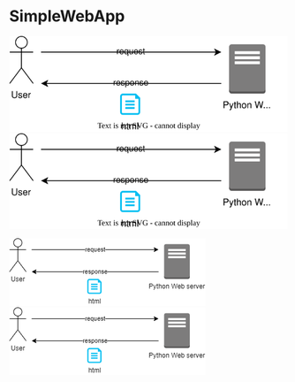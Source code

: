 # SimpleWebApp
![Alt text](./workflow.drawio.svg)
<img src="./workflow.drawio.svg">

![Alt text](./workflow.drawio.png)
<img src="./workflow.drawio.png">